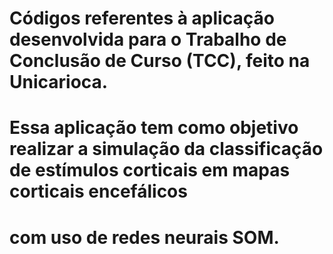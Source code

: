 # Códigos referentes à aplicação desenvolvida para o Trabalho de Conclusão de Curso (TCC), feito na Unicarioca.
# Essa aplicação tem como objetivo realizar a simulação da classificação de estímulos corticais em mapas corticais encefálicos
# com uso de redes neurais SOM.
